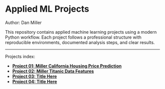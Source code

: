 # Applied ML Projects

Author: Dan Miller

This repository contains applied machine learning projects using a modern Python workflow.
Each project follows a professional structure with reproducible environments, documented analysis steps, and clear results.

--- 

Projects index:

- [**Project 01: Miller California Housing Price Prediction**](project01/README.md)
- [**Project 02: Miller Titanic Data Features**](project02/README.md)
- [**Project 03: Title Here**](project03/README.md)
- [**Project 04: Title Here**](project04/README.md)
